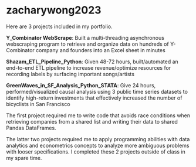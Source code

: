 # zacharywong2023

Here are 3 projects included in my portfolio. 

**Y_Combinator WebScrape**: Built a multi-threading asynchronous webscraping program to retrieve and organize data on hundreds of Y-Combinator company and founders into an Excel sheet in minutes

**Shazam_ETL_Pipeline_Python**: Given 48-72 hours, built/automated an end-to-end ETL pipeline to increase revenue/optimize resources for recording labels by surfacing important songs/artists

**GreenWaves_in_SF_Analysis_Python_STATA**: Give 24 hours, performed/visualized causal analysis using 3 public time series datasets to identify high-return investments that effectively increased the number of bicyclists in San Francisco

The first project required me to write code that avoids race conditions when retrieving companies from a shared list and writing their data to shared Pandas DataFrames.

The latter two projects required me to apply programming abilities with data analytics and econometrics concepts to analyze more ambiguous problems with looser specifications. I completed these 2 projects outside of class in my spare time.
